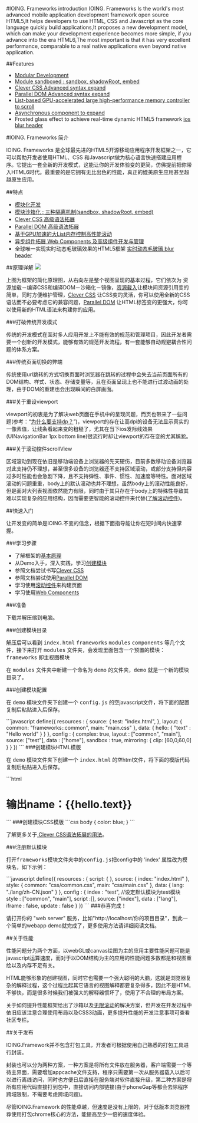 #IOING. Frameworks introduction
IOING. Frameworks Is the world's most advanced mobile application development framework open source HTML5,It helps developers to use HTML, CSS and Javascript as the core language quickly build applications,It proposes a new development model, which can make your development experience becomes more simple, if you advance into the era HTML6,The most important is that it has very excellent performance, comparable to a real native applications even beyond native application.

##Features
<ul class="list">
    <li><a href="http://www.ioing.com/?id=module#module-config">Modular Development</a></li>
    <li><a href="http://www.ioing.com/?id=module#module-config-creat-config-sandbox">Module sandboxed : sandbox, shadowRoot, embed</a></li>
    <li><a href="http://www.ioing.com/?id=css#clever-css">Clever CSS Advanced syntax expand</a></li>
    <li><a href="http://www.ioing.com/?id=dom#parallel-dom">Parallel DOM Advanced syntax expand</a></li>
    <li><a href="http://www.ioing.com/?id=dom#dom-tag-scroll">List-based GPU-accelerated large high-performance memory controller to scroll</a></li>
    <li><a href="http://www.ioing.com/?id=dom#dom-components">Asynchronous component to expand</a></li>
    <li>Frosted glass effect to achieve real-time dynamic HTML5 framework <a href="http://www.ioing.com/?id=module#module-config-creat-config-mirroring">ios blur header</a></li>
</ul>




#IOING. Frameworks 简介

IOING. Frameworks 是全球最先进的HTML5开源移动应用程序开发框架之一，它可以帮助开发者使用HTML、CSS 和Javascript做为核心语言快速搭建应用程序。它提出一套全新的开发模式，这能让你的开发体验变的更简，仿佛提前把你带入HTML6时代。最重要的是它拥有无比出色的性能，真正的媲美原生应用甚至超越原生应用。

##特点
<ul class="list">
    <li><a href="http://www.ioing.com/?id=module#module-config">模块化开发</a></li>
    <li><a href="http://www.ioing.com/?id=module#module-config-creat-config-sandbox">模块沙箱化 : 三种隔离机制(sandbox, shadowRoot, embed)</a></li>
    <li><a href="http://www.ioing.com/?id=css#clever-css">Clever CSS 高级语法拓展</a></li>
    <li><a href="http://www.ioing.com/?id=dom#parallel-dom">Parallel DOM 高级语法拓展</a></li>
    <li><a href="http://www.ioing.com/?id=dom#dom-tag-scroll">基于GPU加速的大List内存控制高性能滚动</a></li>
    <li><a href="http://www.ioing.com/?id=dom#dom-components">异步组件拓展 Web Components 及高级组件开发与管理</a></li>
    <li>全球唯一实现实时动态毛玻璃效果的HTML5框架 <a href="http://www.ioing.com/?id=module#module-config-creat-config-mirroring">实时动态毛玻璃 blur header</a></li>
</ul>

##原理详解
<img src="http://www.ioing.com/static/img/start/principle.png">

<p>上图为框架的简化原理图，从右向左是整个视图呈现的基本过程，它们依次为 资源加载－编译CSS和编译DOM－沙箱化－镜像，<a href="?id=module#module-config-creat-resources">资源载入</a>让模块间资源引用变的简单，同时方便维护管理，<a href="?id=css#clever-css">Clever CSS</a> 让CSS变的灵活，你可以使用全新的CSS语法而不必要考虑它的兼容问题，<a href="?id=dom#parallel-dom">Parallel DOM</a> 让HTML标签变的更强大，你可以使用新的HTML语法来构建你的应用。 </p>

###打破传统开发模式
<p>传统的开发模式在面对多人应用开发上不能有效的规范和管理项目，因此开发者需要一个创新的开发模式，能够有效的规范开发流程，有一套能够自动规避耦合性问题的体系方案。</p>

###传统页面切换的弊端
<p>传统使用url跳转的方式切换页面时浏览器在跳转的过程中会失去当前页面所有的DOM结构、样式、状态、存储变量等，且在页面呈现上也不能进行过渡动画的处理，由于DOM的重建也会出现瞬间的白屏画面。</p>

###关于重设viewport
<p>viewport的初衷是为了解决web页面在手机中的呈现问题，而页也带来了一些问题(参考：“<a href="http://www.ioing.com/?id=css#css-unit">为什么要支持dp？</a>”)，viewport的存在让高dpi的设备无法显示真实的一像素值，让线条看起来变的粗糙了，尤其在当下ios发际线效果(UINavigationBar 1px bottom line)很流行时却让viewport的存在变的尤其尴尬。</p>

###关于滚动控件scrollView
<p>区域滚动到现在依旧是移动端设备上浏览器的先天硬伤，目前多数移动设备浏览器对此支持仍不理想，甚至很多设备的浏览器还不支持区域滚动，或部分支持但内容过多时性能也会急剧下降，且不支持弹性、事件、惯性、加速度等特性。面对区域滚动的问题重重，body上的默认滚动也并不理想，虽然body上的滚动性能良好，但是面对大列表视图依然能力有限，同时由于其只存在于body上的特殊性导致其难以实现复杂的应用结构，因而需要更智能的滚动控件来代替(<a href="http://www.ioing.com/?id=dom#dom-tag-scroll">了解滚动控件</a>)。</p>

##快速入门
<p>让开发变的简单是IOING.不变的信念，根据下面指导能让你在短时间内快速掌握。</p>
###学习步骤
<ul class="list">
    <li>了解框架的<a href="http://www.ioing.com/?id=getStart#get-start-why">基本原理</a></li>
    <li>从Demo入手，深入实践，学习<a href="http://www.ioing.com/?id=module#module-config-creat">创建模块</a></li>
    <li>参照文档尝试书写<a href="http://www.ioing.com/?id=css#clever-css">Clever CSS</a></li>
    <li>参照文档尝试使用<a href="http://www.ioing.com/?id=dom#parallel-dom">Parallel DOM</a></li>
    <li>学习使用<a href="http://www.ioing.com/?id=dom#dom-tag-scroll">滚动控件</a>来构建页面</li>
    <li>学习使用<a href="http://www.ioing.com/?id=dom#dom-components">Web Components</a></li>
</ul>

###准备
<p>下载并解压缩到电脑。</p>
###创建模块目录
<p>解压后可以看到 <kbd>index.html</kbd> <kbd>frameworks</kbd> <kbd>modules</kbd> <kbd>components</kbd> 等几个文件，接下来打开 <kbd>modules</kbd> 文件夹，会发现里面包含一个预置的模块：<kbd>frameworks</kbd> 即主视图模块 </p>
<p>在 <kbd>modules</kbd> 文件夹中新建一个命名为 <kbd>demo</kbd> 的文件夹，<kbd>demo</kbd> 就是一个新的模块目录了。</p>
###创建模块配置
<p>在 <kbd>demo</kbd> 模块文件夹下创建一个 <kbd>config.js</kbd> 的空javascript文件，将下面的配置复制后粘贴进入后保存。</p>
```javascript
define({
  resources : {
    source: {
      test: "index.html",
    },
    layout: {
      common: "frameworks::common",
      main: "main.css"
    },
    data: {
      hello: {
        "text" : "Hello world"
      }
    }
  },
  config : {
    complex: true,
    layout : ["common", "main"],
    source: ["test"],
    data : ["home"],
    sandbox : true,
    mirroring: {
      clip: [60,0,60,0]
    }
  }
})
```
###创建模块HTML模版
<p>在 <kbd>demo</kbd> 模块文件夹下创建一个 <kbd>index.html</kbd> 的空html文件，将下面的模版代码复制后粘贴进入后保存。</p>
```html
<h1>
	输出name：{{hello.text}}
</h1>
```
###创建模块CSS模版
```css
body {
	color: blue;
}
```
<p>了解更多关于<a href="http://www.ioing.com/?id=css#clever-css"> Clever CSS语法拓展的用法</a>。</p>

###注册默认模块
<p>打开<kbd>frameworks</kbd>模块文件夹中的<kbd>config.js</kbd>把config中的 'index' 属性改为模块名，如下示例：</p>
```javascript
define({
  resources : {
    script: {
    },
    source: {
      index: "index.html"
    },
    style: {
      common: "css/common.css",
      main: "css/main.css"
    },
    data: {
      lang: "./lang/zh-CN.json"
    }
  },
  config : {
    index : "test",	//设定默认模块为test模块
    style : ["common", "main"],
    script :[],
    source: ["index"],
    data : ["lang"],
    iframe : false,
    update : false
  }
})
```
###恭喜完成！
<p>请打开你的 "web server" 服务，比如"http://localhost/你的项目目录"，到此一个简单的webapp demo就完成了，更多使用方法请详细阅读文档。</p>

##关于性能
<p>性能问题分为两个方面，以webGL或canvas绘图为主的应用主要性能问题可能是javascript运算速度，而对于以DOM结构为主的应用的性能问题多数都是和视图重绘以及内存不足有关。</p>
<p>HTML能够形象的创建视图，同时它也需要一个强大聪明的大脑，这就是浏览器复杂的解释过程，这个过程比起其它语言的视图解释都要复杂得多，因此不是HTML不够快，而是很多时候我们被强大的解释器惯坏了，使用了不合理的布局方案。</p>
<p>关于如何提升性能框架给出了沙箱以及<a href="http://www.ioing.com/?id=dom#dom-tag-scroll">无限滚动</a>的解决方案，但开发在开发过程中依旧应该注意合理使用布局以及CSS3动画，更多提升性能的开发注意事项可查看社区专栏。</p>

##关于发布
<p>IOING.Framework并不包含打包工具，开发者可根据使用自己熟悉的打包工具进行封装。</p>
<p>封装也可以分为两种方案，一种方案是将所有文件放在服务器，客户端需要一个等待主界面，需要增加appcache文件支持，程序只需要第一次从服务器载入以后可以进行离线访问，同时也方便日后直接在服务端对软件直接升级，第二种方案是将所有应用代码直接打到包中，直接访问内部链接(由于phoneGap等都会去除程序跨域限制，不需要考虑跨域问题)。</p>
<p>尽管IOING.Framework 的性能卓越，但速度是没有上限的，对于低版本浏览器推荐使用打包chrome核心的方法，能提高至少一倍的速度体验。</p>
